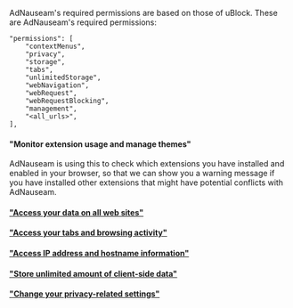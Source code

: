 AdNauseam's required permissions are based on those of uBlock. These are AdNauseam's required permissions:
```
"permissions": [
    "contextMenus",
    "privacy",
    "storage",
    "tabs",
    "unlimitedStorage",
    "webNavigation",
    "webRequest",
    "webRequestBlocking",
    "management",
    "<all_urls>",
],
```
#### "Monitor extension usage and manage themes"

AdNauseam is using this to check which extensions you have installed and enabled in your browser, so that we can show you a warning message if you have installed other extensions that might have potential conflicts with AdNauseam.

#### ["Access your data on all web sites"](https://github.com/gorhill/uBlock/wiki/Permissions#access-your-data-on-all-web-sites) 
#### ["Access your tabs and browsing activity"](https://github.com/gorhill/uBlock/wiki/Permissions#access-your-tabs-and-browsing-activity) 
#### ["Access IP address and hostname information"](https://github.com/gorhill/uBlock/wiki/Permissions#access-ip-address-and-hostname-information) 
#### ["Store unlimited amount of client-side data"](https://github.com/gorhill/uBlock/wiki/Permissions#access-ip-address-and-hostname-information) 
#### ["Change your privacy-related settings"](https://github.com/gorhill/uBlock/wiki/Permissions#change-your-privacy-related-settings) 

